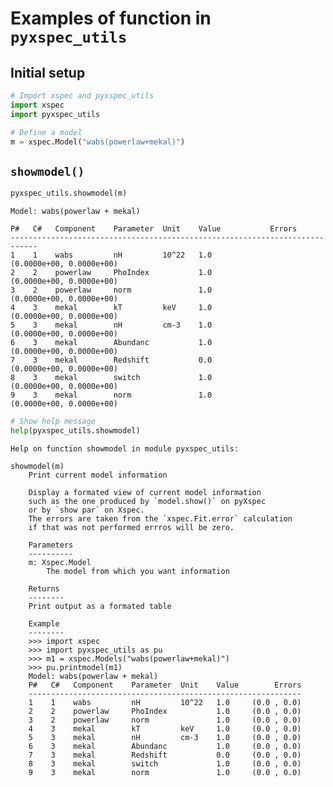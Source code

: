 
# Examples of function in `pyxspec_utils`

## Initial setup


```python
# Import xspec and pyxspec_utils
import xspec
import pyxspec_utils
```


```python
# Define a model
m = xspec.Model("wabs(powerlaw+mekal)")
```

## `showmodel()`


```python
pyxspec_utils.showmodel(m)
```

    Model: wabs(powerlaw + mekal)

    P#   C#   Component    Parameter  Unit    Value           Errors      
    ----------------------------------------------------------------------------
    1    1    wabs         nH         10^22   1.0                       (0.0000e+00, 0.0000e+00)
    2    2    powerlaw     PhoIndex           1.0                       (0.0000e+00, 0.0000e+00)
    3    2    powerlaw     norm               1.0                       (0.0000e+00, 0.0000e+00)
    4    3    mekal        kT         keV     1.0                       (0.0000e+00, 0.0000e+00)
    5    3    mekal        nH         cm-3    1.0                       (0.0000e+00, 0.0000e+00)
    6    3    mekal        Abundanc           1.0                       (0.0000e+00, 0.0000e+00)
    7    3    mekal        Redshift           0.0                       (0.0000e+00, 0.0000e+00)
    8    3    mekal        switch             1.0                       (0.0000e+00, 0.0000e+00)
    9    3    mekal        norm               1.0                       (0.0000e+00, 0.0000e+00)



```python
# Show help message
help(pyxspec_utils.showmodel)
```

    Help on function showmodel in module pyxspec_utils:

    showmodel(m)
        Print current model information

        Display a formated view of current model information
        such as the one produced by `model.show()` on pyXspec
        or by `show par` on Xspec.
        The errors are taken from the `xspec.Fit.error` calculation
        if that was not performed errros will be zero.

        Parameters
        ----------
        m: Xspec.Model
            The model from which you want information

        Returns
        --------
        Print output as a formated table

        Example
        --------
        >>> import xspec
        >>> import pyxspec_utils as pu
        >>> m1 = xspec.Models("wabs(powerlaw+mekal)")
        >>> pu.printmodel(m1)
        Model: wabs(powerlaw + mekal)
        P#   C#   Component    Parameter  Unit    Value        Errors
        -------------------------------------------------------------
        1    1    wabs         nH         10^22   1.0     (0.0 , 0.0)
        2    2    powerlaw     PhoIndex           1.0     (0.0 , 0.0)
        3    2    powerlaw     norm               1.0     (0.0 , 0.0)
        4    3    mekal        kT         keV     1.0     (0.0 , 0.0)
        5    3    mekal        nH         cm-3    1.0     (0.0 , 0.0)
        6    3    mekal        Abundanc           1.0     (0.0 , 0.0)
        7    3    mekal        Redshift           0.0     (0.0 , 0.0)
        8    3    mekal        switch             1.0     (0.0 , 0.0)
        9    3    mekal        norm               1.0     (0.0 , 0.0)

